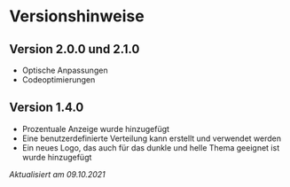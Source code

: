 # Versionshinweise

## Version 2.0.0 und 2.1.0
- Optische Anpassungen
- Codeoptimierungen

## Version 1.4.0
- Prozentuale Anzeige wurde hinzugefügt
- Eine benutzerdefinierte Verteilung kann erstellt und verwendet werden
- Ein neues Logo, das auch für das dunkle und helle Thema geeignet ist wurde hinzugefügt

*Aktualisiert am 09.10.2021*
